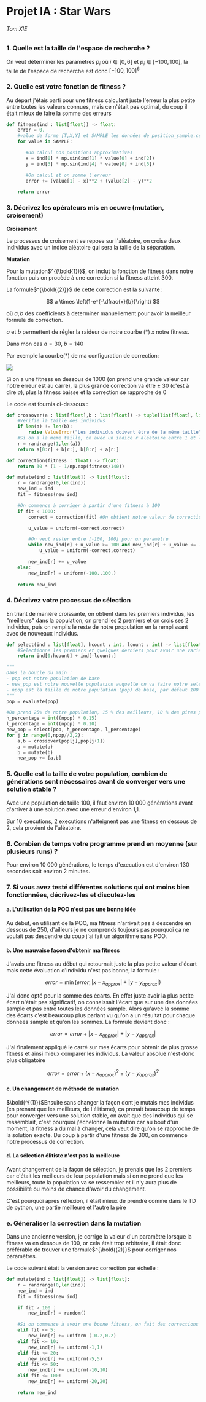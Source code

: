 # Projet IA : Star Wars

###### Tom XIE

### 1. Quelle est la taille de l'espace de recherche ?

On veut déterminer les paramètres $p_i$ où $i \in [0,6]$ et $p_i \in [-100, 100]$, la taille de l'espace de recherche est donc $[-100,100]^6$

### 2. Quelle est votre fonction de fitness ?

Au départ j'étais parti pour une fitness calculant juste l'erreur la plus petite entre toutes les valeurs connues, mais ce n'était pas optimal, du coup il était mieux de faire la somme des erreurs

```py
def fitness(ind : list[float]) -> float:
    error = 0.
    #value de forme [T,X,Y] et SAMPLE les données de position_sample.csv
    for value in SAMPLE:  

       #On calcul nos positions approximatives
       x = ind[0] * np.sin(ind[1] * value[0] + ind[2])
       y = ind[3] * np.sin(ind[4] * value[0] + ind[5])

       #On calcul et on somme l'erreur
       error += (value[1] - x)**2 + (value[2] - y)**2

    return error
```

### 3. Décrivez les opérateurs mis en oeuvre (mutation, croisement)

**Croisement**

Le processus de croisement se repose sur l'aléatoire, on croise deux individus avec un indice aléatoire qui sera la taille de la séparation.



**Mutation**

Pour la mutation$^{(\bold{1})}$, on inclut la fonction de fitness dans notre fonction puis on procède à une correction si la fitness atteint 300.



La formule$^{\bold{(2)}}$ de cette correction est la suivante :

$$
a \times \left(1-e^{-\dfrac{x}{b}}\right)
$$

où $a,b$ des coefficients à determiner manuellement pour avoir la meilleur formule de correction.

$a$ et $b$ permettent de régler la raideur de notre courbe (*) $x$ notre fitness.



Dans mon cas $a = 30$, $b = 140$

Par exemple la courbe(*) de ma configuration de correction:

![](C:\Users\Tom\AppData\Roaming\marktext\images\2022-03-31-22-03-43-image.png)

Si on a une fitness en dessous de 1000 (on prend une grande valeur car notre erreur est au carré), la plus grande correction va être $\pm\  30$ (c'est à dire $a$), plus la fitness baisse et la correction se rapproche de 0



Le code est fournis ci-dessous :

```python
def crossover(a : list[float],b : list[float]) -> tuple[list[float], list[float]]:
    #Vérifie la taille des individus
    if len(a) != len(b):
        raise ValueError("Les individus doivent être de la même taille")
    #Si on a la même taille, on avec un indice r aléatoire entre 1 et len(a)
    r = randrange(1,len(a))
    return a[0:r] + b[r:], b[0:r] + a[r:]

def correction(fitness : float) -> float:
    return 30 * (1 - 1/np.exp(fitness/140))

def mutate(ind : list[float]) -> list[float]:
    r = randrange(0,len(ind))
    new_ind = ind
    fit = fitness(new_ind)

    #On commence à corriger à partir d'une fitness à 100
    if fit < 1000:
        correct = correction(fit) #On obtient notre valeur de correction à partir de la fitness

        u_value = uniform(-correct,correct)

        #On veut rester entre [-100, 100] pour un paramètre
        while new_ind[r] + u_value >= 100 and new_ind[r] + u_value <= -100:
            u_value = uniform(-correct,correct)

        new_ind[r] += u_value
    else:
        new_ind[r] = uniform(-100.,100.)
    
    return new_ind
```

### 4. Décrivez votre processus de sélection

En triant de manière croissante, on obtient dans les premiers individus, les "meilleurs" dans la population, on prend les 2 premiers et on crois ses 2 individus, puis on remplis le reste de notre propulation en la remplissant avec de nouveaux individus.

```py
def select(ind : list[float], hcount : int, lcount : int) -> list[float]:
    #Selectionne les premiers et quelques derniers pour avoir une variété
    return ind[0:hcount] + ind[-lcount:]

"""
Dans la boucle du main :
- pop est notre population de base
- new_pop est notre nouvelle population auquelle on va faire notre selection
- npop est la taille de notre population (pop) de base, par défaut 100
"""
pop = evaluate(pop)

#On prend 25% de notre population, 15 % des meilleurs, 10 % des pires pour avoir de la variété
h_percentage = int((npop) * 0.15)
l_percentage = int((npop) * 0.10)
new_pop = select(pop, h_percentage, l_percentage)
for j in range(0,npop//2,2):
    a,b = crossover(pop[j],pop[j+1])
    a = mutate(a)
    b = mutate(b)
    new_pop += [a,b]
```

### 5. Quelle est la taille de votre population, combien de générations sont nécessaires avant de converger vers une solution stable ?

Avec une population de taille 100, il faut environ 10 000 générations avant d'arriver à une solution avec une erreur d'environ 1,1.



Sur 10 executions, 2 executions n'atteignent pas une fitness en dessous de 2, cela provient de l'aléatoire.

### 6. Combien de temps votre programme prend en moyenne (sur plusieurs runs) ?

Pour environ 10 000 générations, le temps d'execution est d'environ 130 secondes soit environ 2 minutes.

### 7. Si vous avez testé différentes solutions qui ont moins bien fonctionnées, décrivez-les et discutez-les

#### a. L'utilisation de la POO n'est pas une bonne idée

Au début, en utilisant de la POO, ma fitness n'arrivait pas à descendre en dessous de 250, d'ailleurs je ne comprends toujours pas pourquoi ça ne voulait pas descendre du coup j'ai fait un algorithme sans POO.



#### b. Une mauvaise façon d'obtenir ma fitness

J'avais une fitness au début qui retournait juste la plus petite valeur d'écart mais cette évaluation d'individu n'est pas bonne, la formule :

$$
error = \min(error, |x - x_{approx}| + |y-y_{approx}|)
$$

J'ai donc opté pour la somme des écarts. En effet juste avoir la plus petite écart n'était pas significatif, on connaissait l'écart que sur une des données sample et pas entre toutes les données sample. Alors qu'avec la somme des écarts c'est beaucoup plus parlant vu qu'on a un résultat pour chaque données sample et qu'on les sommes. La formule devient donc :

$$
error = error + |x - x_{approx}| + |y - y_{approx}|
$$

J'ai finalement appliqué le carré sur mes écarts pour obtenir de plus grosse fitness et ainsi mieux comparer les individus. La valeur absolue n'est donc plus obligatoire

$$
error = error + (x - x_{approx})^2 + (y-y_{approx})^2
$$



#### c. Un changement de méthode de mutation

$\bold{^{(1)}}$Ensuite sans changer la façon dont je mutais mes individus (en prenant que les meilleurs, de l'élitisme), ça prenait beaucoup de temps pour converger vers une solution stable, on avait que des individus qui se ressemblait, c'est pourquoi j'échelonne la mutation car au bout d'un moment, la fitness a du mal à changer, cela veut dire qu'on se rapproche de la solution exacte.
Du coup à partir d'une fitness de 300, on commence notre processus de correction.



#### d. La sélection élitiste n'est pas la meilleure

Avant changement de la façon de sélection, je prenais que les 2 premiers car c'était les meilleurs de leur population mais si on ne prend que les meilleurs, toute la population va se ressembler et il n'y aura plus de possibilité ou moins de chance d'avoir du changement.

C'est pourquoi après reflexion, il était mieux de prendre comme dans le TD de python, une partie meilleure et l'autre la pire



### e. Généraliser la correction dans la mutation

Dans une ancienne version, je corrige la valeur d'un paramètre lorsque la fitness va en dessous de 100, or cela était trop arbitraire, il était donc préférable de trouver une formule$^{\bold{(2)}}$ pour corriger nos paramètres.

Le code suivant était la version avec correction par échelle :

```py
def mutate(ind : list[float]) -> list[float]:
    r = randrange(0,len(ind))
    new_ind = ind
    fit = fitness(new_ind)

    if fit > 100 :
        new_ind[r] = random()

    #Si on commence à avoir une bonne fitness, on fait des corrections
    elif fit <= 5:
        new_ind[r] += uniform (-0.2,0.2)
    elif fit <= 10:
        new_ind[r] += uniform(-1,1)
    elif fit <= 20:
        new_ind[r] += uniform(-5,5)
    elif fit <= 50:
        new_ind[r] += uniform(-10,10)
    elif fit <= 100:
        new_ind[r] += uniform(-20,20)

    return new_ind
```
